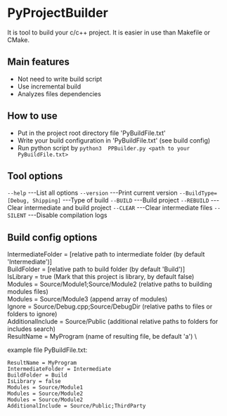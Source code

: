 # PyProjectBuilder

It is tool to build your c/c++ project.
It is easier in use than Makefile or CMake.


## Main features
- Not need to write build script
- Use incremental build
- Analyzes files dependencies

## How to use
- Put in the project root directory file 'PyBuildFile.txt'
- Write your build configuration in 'PyBuildFile.txt' (see build config)
- Run python script by ```python3  PPBuilder.py <path to your PyBuildFile.txt>```



## Tool options

```--help```                                            ---List all options
```--version```                                         ---Print current version
```--BuildType=[Debug, Shipping]```                     ---Type of build
```--BUILD```                                           ---Build project
```--REBUILD```                                         ---Clear intermediate and build project
```--CLEAR```                                           ---Clear intermediate files
```--SILENT```                                          ---Disable compilation logs

## Build config options

IntermediateFolder = [relative path to intermediate folder (by default 'Intermediate')] \
BuildFolder = [relative path to build folder (by default 'Build')] \
IsLibrary = true (Mark that this project is library, by default false) \
Modules = Source/Module1;Source/Module2 (relative paths to building modules files) \
Modules = Source/Module3 (append array of modules) \
Ignore = Source/Debug.cpp;Source/DebugDir (relative paths to files or folders to ignore) \
AdditionalInclude = Source/Public (additional relative paths to folders for includes search) \
ResultName = MyProgram (name of resulting file, be default 'a') \

example file PyBuildFile.txt:

```
ResultName = MyProgram
IntermediateFolder = Intermediate
BuildFolder = Build
IsLibrary = false
Modules = Source/Module1
Modules = Source/Module2
Modules = Source/Module2
AdditionalInclude = Source/Public;ThirdParty
```
